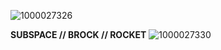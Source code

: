 ![1000027326](https://github.com/user-attachments/assets/11991226-0282-4b2b-8713-a174f81bab67)

**SUBSPACE // BROCK // ROCKET**
![1000027330](https://github.com/user-attachments/assets/23580481-afbb-484b-a148-4748b309d086)

